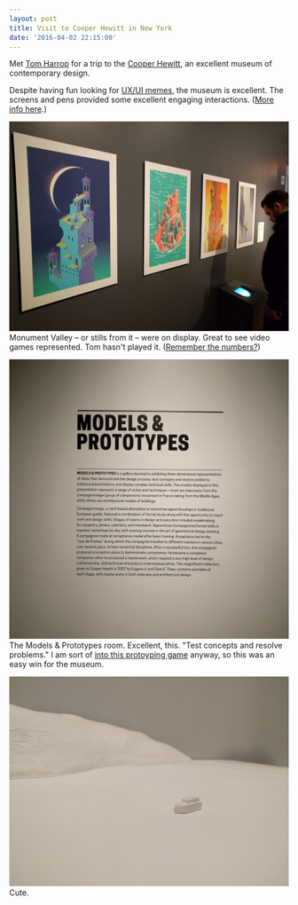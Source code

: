 ```yaml
---
layout: post
title: Visit to Cooper Hewitt in New York
date: '2016-04-02 22:15:00'
---
```

Met [Tom Harrop](https://twitter.com/tjharrop) for a trip to the [Cooper Hewitt](http://cooperhewitt.org), an excellent museum of contemporary design.

Despite  having fun looking for [UX/UI memes](https://twitter.com/tjharrop/status/716295360470257665), the museum is excellent. The screens and pens provided some excellent engaging interactions. ([More info here](http://www.theverge.com/2015/3/11/8182051/smithsonian-cooper-hewitt-design-museum-reopening-pen-4k).)

![](/assets/apr-2-1.jpg)
Monument Valley – or stills from it – were on display. Great to see video games represented. Tom hasn't played it. ([Remember the numbers?](http://blog.monumentvalleygame.com/blog/2015/1/15/monument-valley-in-numbers))

![](/assets/apr-2-2.jpg)
The Models &amp; Prototypes room. Excellent, this. "Test concepts and resolve problems." I am sort of [into this protoyping game](/some-short-slides-on-prototypes) anyway, so this was an easy win for the museum.

![](/assets/apr-2-3.jpg)
Cute.
